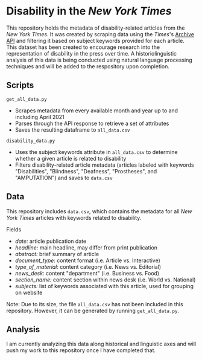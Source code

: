 
# Disability in the *New York Times*
This repository holds the metadata of disability-related articles from the *New York Times*. It was created by scraping data using the *Times*'s [Archive API](https://developer.nytimes.com/docs/archive-product/1/overview) and filtering it based on subject keywords provided for each article. This dataset has been created to encourage research into the representation of disability in the press over time. A historiolinguistic analysis of this data is being conducted using natural language processing techniques and will be added to the respository upon completion.

## Scripts
`get_all_data.py`
* Scrapes metadata from every available month and year up to and including April 2021
* Parses through the API response to retrieve a set of attributes
* Saves the resulting dataframe to `all_data.csv`

`disability_data.py`
* Uses the subject keywords attribute in `all_data.csv` to determine whether a given article is related to disability
* Filters disability-related article metadata (articles labeled with keywords "Disabilities", "Blindness", "Deafness", "Prostheses", and "AMPUTATION") and saves to `data.csv`

## Data
This repository includes `data.csv`, which contains the metadata for all *New York Times* articles with keywords related to disability.

Fields
* *date:* article publication date
* *headline:* main headline, may differ from print publication
* *abstract:* brief summary of article
* *document_type:* content format (i.e. Article vs. Interactive)
* *type_of_material:* content category (i.e. News vs. Editorial)
* *news_desk:* content "department" (i.e. Business vs. Food)
* *section_name:* content section within news desk (i.e. World vs. National)
* *subjects:* list of keywords associated with this article, used for grouping on website

Note: Due to its size, the file `all_data.csv` has not been included in this repository. However, it can be generated by running `get_all_data.py`.

## Analysis
I am currently analyzing this data along historical and linguistic axes and will push my work to this repository once I have completed that.

